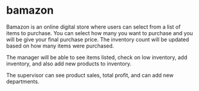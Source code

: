 # bamazon

Bamazon is an online digital store where users can select from a list of items to purchase.
You can select how many you want to purchase and you will be give your final purchase price.
The inventory count will be updated based on how many items were purchased.

The manager will be able to see items listed, check on low inventory, add inventory, and also add new products to inventory.

The supervisor can see product sales, total profit, and can add new departments.